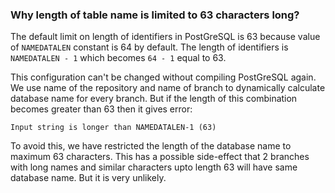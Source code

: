 ### Why length of table name is limited to 63 characters long?

The default limit on length of identifiers in PostGreSQL is 63 because
value of `NAMEDATALEN` constant is 64 by default.  The length of identifiers
is `NAMEDATALEN - 1` which becomes `64 - 1` equal to 63.

This configuration can't be changed without compiling PostGreSQL again.
We use name of the repository and name of branch to dynamically
calculate database name for every branch. But if the length of this
combination becomes greater than 63 then it gives error:

```
Input string is longer than NAMEDATALEN-1 (63)
```

To avoid this, we have restricted the length of the database name to
maximum 63 characters. This has a possible side-effect that 2 branches with long names and
similar characters upto length 63 will have same database name. But
it is very unlikely.
